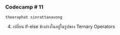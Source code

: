 ### Codecamp # 11
    theeraphat sinrattanavong
    
4.	เปลี่ยน if-else ข้างล่างในอยู่ในรูปของ Ternary Operators